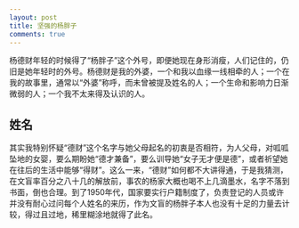 ```yaml
---
layout: post
title: 坚强的杨胖子
comments: true
---
```


杨德财年轻的时候得了“杨胖子”这个外号，即便她现在身形消瘦，人们记住的，仍旧是她年轻时的外号。杨德财是我的外婆，一个和我以血缘一线相牵的人；一个在我的故事里，通常以“外婆”称呼，而未曾被提及姓名的人；一个生命和影响力日渐微弱的人；一个我不太来得及认识的人。   
## 姓名
其实我特别怀疑“德财”这个名字与她父母起名的初衷是否相符，为人父母，对呱呱坠地的女婴，要么期盼她“德才兼备”，要么训导她“女子无才便是德”，或者祈望她在往后的生活中能够“得财”。这么一来，“德财”如何都不大讲得通，于是我猜测，在文盲率百分之八十几的解放前，事农的杨家大概也喝不上几滴墨水，名字不落到书面，倒也合理。到了1950年代，国家要实行户籍制度了，负责登记的人员或许并没有耐心过问每个人姓名的来历，作为文盲的杨胖子本人也没有十足的力量去计较，得过且过地，稀里糊涂地就得了此名。
